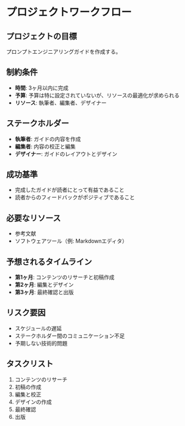 # プロジェクトワークフロー

## プロジェクトの目標
プロンプトエンジニアリングガイドを作成する。

## 制約条件
- **時間**: 3ヶ月以内に完成
- **予算**: 予算は特に設定されていないが、リソースの最適化が求められる
- **リソース**: 執筆者、編集者、デザイナー

## ステークホルダー
- **執筆者**: ガイドの内容を作成
- **編集者**: 内容の校正と編集
- **デザイナー**: ガイドのレイアウトとデザイン

## 成功基準
- 完成したガイドが読者にとって有益であること
- 読者からのフィードバックがポジティブであること

## 必要なリソース
- 参考文献
- ソフトウェアツール（例: Markdownエディタ）

## 予想されるタイムライン
- **第1ヶ月**: コンテンツのリサーチと初稿作成
- **第2ヶ月**: 編集とデザイン
- **第3ヶ月**: 最終確認と出版

## リスク要因
- スケジュールの遅延
- ステークホルダー間のコミュニケーション不足
- 予期しない技術的問題

## タスクリスト
1. コンテンツのリサーチ
2. 初稿の作成
3. 編集と校正
4. デザインの作成
5. 最終確認
6. 出版

